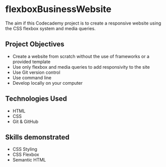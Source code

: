 # flexboxBusinessWebsite
The aim if this Codecademy project is to create a responsive website using the CSS flexbox system and media queries.

## Project Objectives

+ Create a website from scratch without the use of frameworks or a provided template
+ Use only flexbox and media queries to add responsivity to the site
+ Use Git version control
+ Use command line
+ Develop locally on your computer

## Technologies Used

+ HTML
+ CSS
+ Git & GitHub

## Skills demonstrated

+ CSS Styling
+ CSS Flexbox
+ Semantic HTML